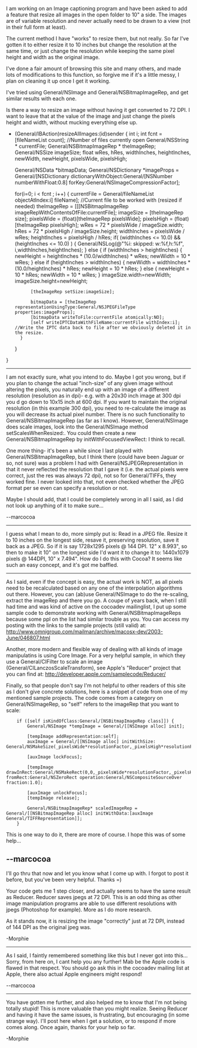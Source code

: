 I am working on an Image captioning program and have been asked to add a feature that resize all images in the open folder to 10" a side. The images are of variable resolution and never actually need to be drawn to a view (not in their full form at least). 

The current method I have "works" to resize them, but not really. So far I've gotten it to either resize it to 10 inches but change the resolution at the same time, or just change the resolution while keeping the same pixel height and width as the original image.

I've done a fair amount of browsing this site and many others, and made lots of modifications to this function, so forgive me if it's a little messy, I plan on cleaning it up once I get it working.

I've tried using General/NSImage and General/NSBitmapImageRep, and get similar results with each one.

Is there a way to resize an image without having it get converted to 72 DPI. I want to leave that at the value of the image and just change the pixels height and width, without mucking everything else up.
    
- (General/IBAction)resizeAllImages:(id)sender
{
	int i;
	int fcnt = [fileNameList count]; //Number of files currently open
	General/NSString * currentFile;
	General/NSBitmapImageRep * theImageRep;
	General/NSSize imageSize;
	float wRes, hRes, widthInches, heightInches, newWidth, newHeight, pixelsWide, pixelsHigh;

	General/NSData *bitmapData;
	General/NSDictionary *imageProps = General/[NSDictionary dictionaryWithObject:General/[NSNumber numberWithFloat:0.8] forKey:General/NSImageCompressionFactor];
	
    for(i=0; i < fcnt ; i++) 
    {
		currentFile = General/fileNameList objectAtIndex:i] fileName]; //Current file to be worked with (resized if needed)		theImageRep = [[[NSBitmapImageRep imageRepWithContentsOfFile:currentFile];
		imageSize = [theImageRep size];
		pixelsWide = (float)[theImageRep pixelsWide];
		pixelsHigh = (float)[theImageRep pixelsHigh];
		wRes = 72 * pixelsWide / imageSize.width;
		hRes = 72 * pixelsHigh / imageSize.height;
		widthInches = pixelsWide / wRes;
		heightInches = pixelsHigh / hRes;
		if( (widthInches <= 10.0) && (heightInches <= 10.0) )
		{
			General/NSLog(@"%i: skipped: w:%f,h:%f", i,widthInches,heightInches);
		}
		else 
		{
			if (widthInches > heightInches)
			{
				newHeight = heightInches * (10.0/widthInches) * wRes;
				newWidth = 10 * wRes;
			}
			else if (heightInches > widthInches)
			{
				newWidth = widthInches * (10.0/heightInches) * hRes;
				newHeight = 10 * hRes;
			}
			else
			{
				newHeight = 10 * hRes;
				newWidth = 10 * wRes;
			}
			imageSize.width=newWidth;
			imageSize.height=newHeight;
			
			[theImageRep setSize:imageSize];
			
			bitmapData = [theImageRep representationUsingType:General/NSJPEGFileType properties:imageProps];
			[bitmapData writeToFile:currentFile atomically:NO];
			[self writeIPTCDataWithFileName:currentFile withIndex:i]; //Write the IPTC data back to file after we obviously deleted it in the resize.
		}
    }
		
}


----

I am not exactly sure, what you intend to do. Maybe I got you wrong, but if you plan to change the actual "inch-size" of any given image without altering the pixels, you naturally end up with an image of a different resolution (resolution as in dpi)- e.g. with a 20x30 inch image at 300 dpi you d go down to 10x15 inch at 600 dpi. If you want to maintain the original resolution (in this example 300 dpi), you need to re-calculate the image as you will decrease its actual pixel number. There is no such functionality to General/NSBitmapImageRep (as far as I know). However, General/NSImage does scale images, look into the General/NSImage method setScalesWhenResized:. You could then create a new General/NSBitmapImageRep by initWithFocusedViewRect: I think to recall.

One more thing- it's been a while since I last played with General/NSBitmapImageRep, but I think there (could have been Jaguar or so, not sure) was a problem I had with General/NSJPEGRepresentation in that it never reflected the resolution that I gave it (i.e. the actual pixels were correct, just the res was always 72 dpi), not so for General/TIFFs, they worked fine. I never looked into that, not even checked whether the JPEG format per se even can specify a resolution or not.

Maybe I should add, that I could be completely wrong in all I said, as I did not look up anything of it to make sure...


--marcocoa


----
I guess what I mean to do, more simply put is: Read in a JPEG file. Resize it to 10 inches on the longest side, resave it, preserving resolution, save it back as a JPEG. So if it is say 1728x1295 pixels @ 144 DPI. 12" x 8.993", so then to make it 10" on the longest side I'd want it to change it to: 1440x1079 pixels @ 144DPI, 10" x 7.494". How do I do this with Cocoa? It seems like such an easy concept, and it's got me baffled.

----
As I said, even if the concept is easy, the actual work is NOT, as all pixels need to be recalculated based on any one of the interpolation algorithms out there. However, you can (ab)use General/NSImage to do the re-scaling, extract the imageRep and there you go. A coupe of years back, when I still had time and was kind of active on the cocoadev
mailinglist, I put up some sample code to demonstrate working with General/NSBitmapImageReps because some ppl on the list had similar trouble as you. You can access my posting with the links to the sample projects (still valid) at: http://www.omnigroup.com/mailman/archive/macosx-dev/2003-June/046807.html

Another, more modern and flexible way of dealing with all kinds of image manipulatins is using Core Image. For a very helpful sample, in which they use a General/CIFilter to scale an image (General/CILanczosScaleTransform), see Apple's "Reducer" project that you can find at: http://developer.apple.com/samplecode/Reducer/ 

Finally, so that people don't say I'm not helpful to other readers of this site as I don't give concrete solutions, here is a snippet of code from one of my mentioned sample projects. The code comes from a category on General/NSImageRep, so "self" refers to the imageRep that you want to scale:

    
        if ([self isKindOfClass:General/[NSBitmapImageRep class]]) {
            General/NSImage *tempImage = General/[[NSImage alloc] init];

            [tempImage addRepresentation:self];
            auxImage = General/[[NSImage alloc] initWithSize: General/NSMakeSize(_pixelsWide*resolutionFactor,_pixelsHigh*resolutionFactor)];

            [auxImage lockFocus]; 

            [tempImage drawInRect:General/NSMakeRect(0,0,_pixelsWide*resolutionFactor,_pixelsHigh*resolutionFactor) fromRect:General/NSZeroRect operation:General/NSCompositeSourceOver fraction:1.0];

            [auxImage unlockFocus];
            [tempImage release];
            
            General/NSBitmapImageRep* scaledImageRep = General/[[NSBitmapImageRep alloc] initWithData:[auxImage General/TIFFRepresentation]];
        }


This is one way to do it, there are more of course. I hope this was of some help...

--marcocoa
----
I'll go thru that now and let you know what I come up with. I forgot to post it before, but you've been very helpful. Thanks =)

Your code gets me 1 step closer, and actually seems to have the same result as Reducer. Reducer saves jpegs at 72 DPI. This is an odd thing as other image manipulation programs are able to use different resolutions with jpegs (Photoshop for example). More as I do more research. 

As it stands now, it is resizing the image "correctly" just at 72 DPI, instead of 144 DPI as the original jpeg was.

-Morphie

----

As I said, I faintly remembered something like this but I never got into this... Sorry, from here on, I cant help you any further! Mab be the Apple code is flawed in that respect. You should go ask this in the cocoadev mailing list at Apple, there also actual Apple engineers might respond!

--marcocoa

----
You have gotten me further, and also helped me to know that I'm not being totally stupid! This is more valuable than you might realize. Seeing Reducer and having it have the same issues, is frustrating, but encouraging (in some strange way). I'll post here when I get a solution, or to respond if more comes along. Once again, thanks for your help so far.

-Morphie